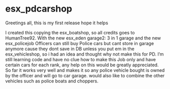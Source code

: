 # esx_pdcarshop 

Greetings all, this is my first release hope it helps

I created this copying the esx_boatshop, so all credits goes to HumanTree92. With the new esx_eden garage2: 3 in 1 garage and the new esx_policejob Officers can still buy Police cars but cant store in garage anymore cause they dont save in DB unless you put em in the esx_vehicleshop, so i had an idea and thought why not make this for PD. I’m still learning code and have no clue how to make this Job only and have certain cars for each rank, any help on this would be greatly appreciated. So far it works very well and makes it so any police vehicle bought is owned by the officer and will go to car garage. would also like to combine the other vehicles such as police boats and choppers.
